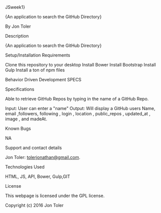 JSweek1}

{An application to search the GitHub Directory}

By Jon Toler

Description

{An application to search the GitHub Directory}

Setup/Installation Requirements

Clone this repository to your desktop
Install Bower
Install Bootstrap
Install Gulp
Install a ton of npm files

Behavior Driven Development SPECS

Specifications

Able to retrieve GitHub Repos by typing in the name of a GitHub Repo.

Input: User can enter a "name"
Output: Will display a GitHub users Name, email ,followers, following , login , location , public_repos , updated_at , image ,  and madeAt.

Known Bugs

NA

Support and contact details

Jon Toler: tolerjonathan@gmail.com.

Technologies Used

HTML, JS, API, Bower, Gulp,GIT

License

This webpage is licensed under the GPL license.

Copyright (c) 2016 Jon Toler
